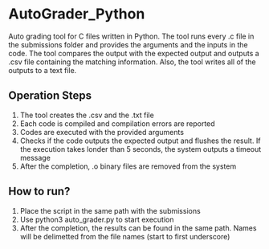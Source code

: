 # AutoGrader_Python
Auto grading tool for C files written in Python. The tool runs every .c file in the submissions folder and provides the arguments and the inputs in the code. The tool compares the output with the expected output and outputs a .csv file containing the matching information. Also, the tool writes all of the outputs to a text file.

## Operation Steps
1. The tool creates the .csv and the .txt file
2. Each code is compiled and compilation errors are reported
3. Codes are executed with the provided arguments
4. Checks if the code outputs the expected output and flushes the result. If the execution takes londer than 5 seconds, the system outputs a timeout message
5. After the completion, .o binary files are removed from the system

## How to run?
1. Place the script in the same path with the submissions
2. Use python3 auto_grader.py to start execution
3. After the completion, the results can be found in the same path. Names will be delimetted from the file names (start to first underscore)
